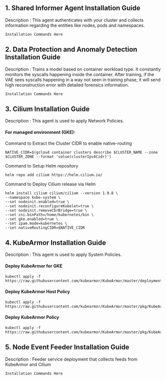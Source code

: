 ## 1. Shared Informer Agent Installation Guide

Description : This agent authenticates with your cluster and collects information regarding the entities like nodes, pods and namespaces.

```
Installation Commands Here
```

## 2. Data Protection and Anomaly Detection Installation Guide

Description : Trains a model based on container workload type. It constantly monitors the syscalls happening inside the container. After training, if the VAE sees syscalls happening in a way not seen in training phase, it will send high reconstruction error with detailed forensics information.

```
Installation Commands Here
```

## 3. Cilium Installation Guide

Description : This agent is used to apply Network Policies.

#### For managed environment (GKE):

Command to Extract the Cluster CIDR to enable native-routing
```
NATIVE_CIDR=$(gcloud container clusters describe $CLUSTER_NAME --zone $CLUSTER_ZONE --format 'value(clusterIpv4Cidr)')
```

Command to Setup Helm repository
```
helm repo add cilium https://helm.cilium.io/
```

Command to Deploy Cilium release via Helm
```
helm install cilium cilium/cilium --version 1.9.8 \ 
--namespace kube-system \ 
--set nodeinit.enabled=true \ 
--set nodeinit.reconfigureKubelet=true \ 
--set nodeinit.removeCbrBridge=true \ 
--set cni.binPath=/home/kubernetes/bin \ 
--set gke.enabled=true \ 
--set ipam.mode=kubernetes \ 
--set nativeRoutingCIDR=$NATIVE_CIDR
```



## 4. KubeArmor Installation Guide

Description : This agent is used to apply System Policies.

#### Deploy KubeArmor for GKE
```
kubectl apply -f https://raw.githubusercontent.com/kubearmor/KubeArmor/master/deployments/GKE/kubearmor.yaml
```

#### Deploy KubeArmor Host Policy
```
kubectl apply -f https://raw.githubusercontent.com/kubearmor/KubeArmor/master/pkg/KubeArmorHostPolicy/config/crd/bases/security.kubearmor.com_kubearmorhostpolicies.yaml
```

#### Deploy KubeArmor Policy
```
kubectl apply -f https://raw.githubusercontent.com/kubearmor/KubeArmor/master/pkg/KubeArmorPolicy/config/crd/bases/security.kubearmor.com_kubearmorpolicies.yaml
```


## 5. Node Event Feeder Installation Guide

Description : Feeder service deployment that collects feeds from KubeArmor and Cilium

```
Installation Commands Here
```
